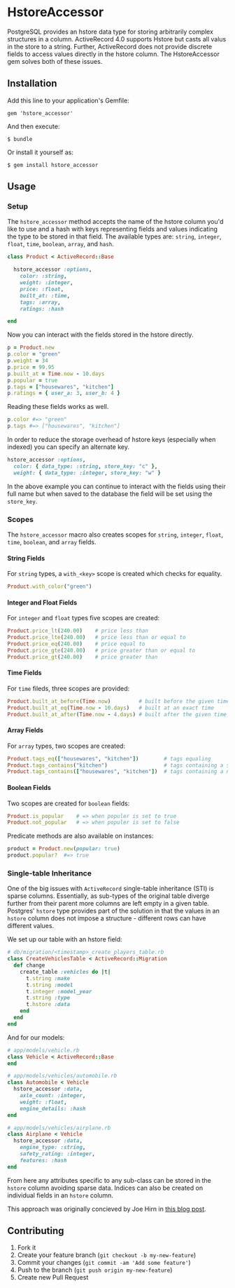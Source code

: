 # HstoreAccessor

PostgreSQL provides an hstore data type for storing arbitrarily complex
structures in a column.  ActiveRecord 4.0 supports Hstore but casts all
valus in the store to a string.  Further, ActiveRecord does not provide
discrete fields to access values directly in the hstore column.  The
HstoreAccessor gem solves both of these issues.

## Installation

Add this line to your application's Gemfile:

    gem 'hstore_accessor'

And then execute:

    $ bundle

Or install it yourself as:

    $ gem install hstore_accessor

## Usage

### Setup

The `hstore_accessor` method accepts the name of the hstore column you'd
like to use and a hash with keys representing fields and values
indicating the type to be stored in that field.  The available types
are: `string`, `integer`, `float`, `time`, `boolean`, `array`, and `hash`.

```ruby
class Product < ActiveRecord::Base

  hstore_accessor :options,
    color: :string,
    weight: :integer,
    price: :float,
    built_at: :time,
    tags: :array,
    ratings: :hash

end
```

Now you can interact with the fields stored in the hstore directly.

```ruby
p = Product.new
p.color = "green"
p.weight = 34
p.price = 99.95
p.built_at = Time.now - 10.days
p.popular = true
p.tags = ["housewares", "kitchen"]
p.ratings = { user_a: 3, user_b: 4 }
```

Reading these fields works as well.

```ruby
p.color #=> "green"
p.tags #=> ["housewares", "kitchen"] 
```

In order to reduce the storage overhead of hstore keys (especially when
indexed) you can specify an alternate key.

```ruby
hstore_accessor :options,
  color: { data_type: :string, store_key: "c" },
  weight: { data_type: :integer, store_key: "w" }
```

In the above example you can continue to interact with the fields using
their full name but when saved to the database the field will be set
using the `store_key`.

### Scopes

The `hstore_accessor` macro also creates scopes for `string`, `integer`,
`float`, `time`, `boolean`, and `array` fields.

#### String Fields

For `string` types, a `with_<key>` scope is created which checks for
equality.

```ruby
Product.with_color("green")
```

#### Integer and Float Fields

For `integer` and `float` types five scopes are created:

```ruby
Product.price_lt(240.00)    # price less than
Product.price_lte(240.00)   # price less than or equal to
Product.price_eq(240.00)    # price equal to
Product.price_gte(240.00)   # price greater than or equal to
Product.price_gt(240.00)    # price greater than
```

#### Time Fields

For `time` fileds, three scopes are provided:

```ruby
Product.built_at_before(Time.now)         # built before the given time
Product.built_at_eq(Time.now - 10.days)   # built at an exact time
Product.built_at_after(Time.now - 4.days) # built after the given time
```

#### Array Fields

For `array` types, two scopes are created:

```ruby
Product.tags_eq(["housewares", "kitchen"])        # tags equaling
Product.tags_contains("kitchen")                  # tags containing a single value
Product.tags_contains(["housewares", "kitchen"])  # tags containing a number of values
```

#### Boolean Fields

Two scopes are created for `boolean` fields:

```ruby
Product.is_popular    # => when populer is set to true
Product.not_popular   # => when populer is set to false
```

Predicate methods are also available on instances:

```ruby
product = Product.new(popular: true)
product.popular?  #=> true
```

### Single-table Inheritance

One of the big issues with `ActiveRecord` single-table inheritance (STI)
is sparse columns.  Essentially, as sub-types of the original table
diverge further from their parent more columns are left empty in a given
table.  Postgres' `hstore` type provides part of the solution in that
the values in an `hstore` column does not impose a structure - different
rows can have different values.

We set up our table with an hstore field:

```ruby
# db/migration/<timestamp>_create_players_table.rb
class CreateVehiclesTable < ActiveRecord::Migration
  def change
    create_table :vehicles do |t|
      t.string :make
      t.string :model
      t.integer :model_year
      t.string :type
      t.hstore :data
    end
  end
end
```

And for our models:

```ruby
# app/models/vehicle.rb
class Vehicle < ActiveRecord::Base
end

# app/models/vehicles/automobile.rb
class Automobile < Vehicle
  hstore_accessor :data,
    axle_count: :integer,
    weight: :float,
    engine_details: :hash
end

# app/models/vehicles/airplane.rb
class Airplane < Vehicle
  hstore_accessor :data,
    engine_type: :string,
    safety_rating: :integer,
    features: :hash
end
```

From here any attributes specific to any sub-class can be stored in the
`hstore` column avoiding sparse data.  Indices can also be created on
individual fields in an `hstore` column.

This approach was originally concieved by Joe Hirn in [this blog
post](http://www.devmynd.com/blog/2013-3-single-table-inheritance-hstore-lovely-combination).


## Contributing

1. Fork it
2. Create your feature branch (`git checkout -b my-new-feature`)
3. Commit your changes (`git commit -am 'Add some feature'`)
4. Push to the branch (`git push origin my-new-feature`)
5. Create new Pull Request
